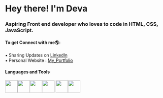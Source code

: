 # Hey there! I'm Deva

<h3>Aspiring Front end developer who loves to code in HTML, CSS, JavaScript.</h3>

<h4>To get Connect with me🌎:</h4>
▪ Sharing Updates on <a href="https://www.linkedin.com/in/devadharshinisk43/">LinkedIn</a><br>
▪ Personal Website : <a href="https://melodic-cat-268440.netlify.app">My_Portfolio</a>

<h4>Languages and Tools</h4>
<p><img src="https://img.icons8.com/color/2x/html-5.png" width="40" height="40"><img src="https://img.icons8.com/color/2x/css3.png" width="40" height="40"><img src="https://img.icons8.com/ios-filled/2x/javascript-logo.png" width="40" height="40"><img src="https://encrypted-tbn0.gstatic.com/images?q=tbn:ANd9GcRtTsfaeKMgc-1IYdjrjgD2eWyIS8ZDSPQPFQ&s" width="40" height="40">
<img src="https://img.icons8.com/material-sharp/2x/github.png" width="40" height="40"><img src="https://img.icons8.com/color/2x/visual-studio-code-2019.png" width="40" height="40"></p>


